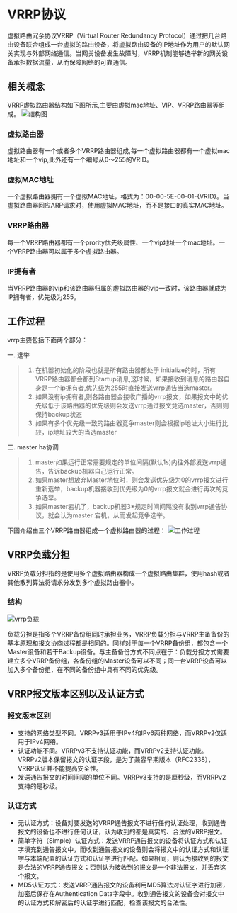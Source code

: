 # VRRP协议

虚拟路由冗余协议VRRP（Virtual Router Redundancy Protocol）通过把几台路由设备联合组成一台虚拟的路由设备，将虚拟路由设备的IP地址作为用户的默认网关实现与外部网络通信。当网关设备发生故障时，VRRP机制能够选举新的网关设备承担数据流量，从而保障网络的可靠通信。

## 相关概念

VRRP虚拟路由器结构如下图所示,主要由虚拟mac地址、VIP、VRRP路由器等组成。
![结构图](vrrp结构.png)

### 虚拟路由器

虚拟路由器有一个或者多个VRRP路由器组成,每一个虚拟路由器都有一个虚拟mac地址和一个vip,此外还有一个编号从0～255的VRID。

### 虚拟MAC地址

一个虚拟路由器拥有一个虚拟MAC地址，格式为：00-00-5E-00-01-{VRID}。当虚拟路由器回应ARP请求时，使用虚拟MAC地址，而不是接口的真实MAC地址。

### VRRP路由器

每一个VRRP路由器都有一个prority优先级属性、一个vip地址一个mac地址。一个VRRP路由器可以属于多个虚拟路由器。

### IP拥有者

当VRRP路由器的vip和该路由器归属的虚拟路由器的vip一致时，该路由器就成为IP拥有者，优先级为255。

## 工作过程

vrrp主要包括下面两个部分：

一. 选举

> 1. 在机器初始化的阶段也就是所有路由器都处于 initialize的时，所有VRRP路由器都会都到Startup消息,这时候，如果接收到消息的路由器自身是一个ip拥有者,优先级为255时直接发送vrrp通告当选master。
> 2. 如果没有ip拥有者,则各路由器会接收广播的vrrp报文，如果报文中的优先级低于该路由器的优先级则会发送vrrp通过报文竞选master，否则则保持backup状态
> 3. 如果有多个优先级一致的路由器竞争master则会根据ip地址大小进行比较，ip地址较大的当选master

二. master ha协调

> 1. master如果运行正常需要规定的单位间隔(默认1s)内往外部发送vrrp通告，告诉backup机器自己运行正常。
> 2. 如果master想放弃Master地位时，则会发送优先级为0的vrrp报文进行重新选举，backup机器接收到优先级为0的vrrp报文就会进行再次的竞争选举。
> 3. 如果master宕机了，backup机器3*规定时间间隔没有收到vrrp通告协议，就会认为master 宕机，从而发起竞争选举。

下图介绍由三个VRRP路由器组成一个虚拟路由器的过程：
![工作过程](vrrp协议.png)

## VRRP负载分担

VRRP负载分担指的是使用多个虚拟路由器构成一个虚拟路由集群，使用hash或者其他散列算法将请求分发到多个虚拟路由器中。

### 结构

![vrrp负载](VRRP负载%20.png)

负载分担是指多个VRRP备份组同时承担业务，VRRP负载分担与VRRP主备备份的基本原理和报文协商过程都是相同的。同样对于每一个VRRP备份组，都包含一个Master设备和若干Backup设备。与主备备份方式不同点在于：负载分担方式需要建立多个VRRP备份组，各备份组的Master设备可以不同；同一台VRRP设备可以加入多个备份组，在不同的备份组中具有不同的优先级。

## VRRP报文版本区别以及认证方式

### 报文版本区别

* 支持的网络类型不同。VRRPv3适用于IPv4和IPv6两种网络，而VRRPv2仅适用于IPv4网络。
* 认证功能不同。VRRPv3不支持认证功能，而VRRPv2支持认证功能。VRRPv2版本保留报文的认证字段，是为了兼容早期版本（RFC2338），VRRP认证并不能提高安全性。
* 发送通告报文的时间间隔的单位不同。VRRPv3支持的是厘秒级，而VRRPv2支持的是秒级。

### 认证方式

* 无认证方式：设备对要发送的VRRP通告报文不进行任何认证处理，收到通告报文的设备也不进行任何认证，认为收到的都是真实的、合法的VRRP报文。
* 简单字符（Simple）认证方式：发送VRRP通告报文的设备将认证方式和认证字填充到通告报文中，而收到通告报文的设备则会将报文中的认证方式和认证字与本端配置的认证方式和认证字进行匹配。如果相同，则认为接收到的报文是合法的VRRP通告报文；否则认为接收到的报文是一个非法报文，并丢弃这个报文。
* MD5认证方式：发送VRRP通告报文的设备利用MD5算法对认证字进行加密，加密后保存在Authentication Data字段中。收到通告报文的设备会对报文中的认证方式和解密后的认证字进行匹配，检查该报文的合法性。
